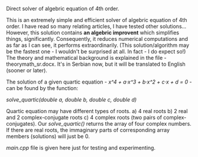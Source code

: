 Direct solver of algebric equation of 4th order.

This is an extremely simple and efficient solver of algebric equation of 4th order. I have read so many relating articles, I have tested other solutions... However, this solution contains <b>an algebric improvent</b> which simplifies things, significantly.<!--img src="http://emoticoner.com/files/emoticons/yahoo/idea-yahoo-emoticon.gif" alt="eureka" height="18" width="30"--> Consequently, it reduces numerical computations and as far as I can see, it performs extraordinarily. (This solution/algorithm may be the fastest one - I wouldn't be surprised at all. <!--img src="http://forum.srpskinacionalisti.com/images/smilies/eusa_think.gif" alt="maybe the best" height="16" width="17"--> In fact - I do expect so!) The theory and mathematical background is explained in the file - theorymath_sr.docx. It's in Serbian now, but it will be translated to English (sooner or later).

The solution of a given quartic equation - <i>x^4 + a·x^3 + b·x^2 + c·x + d = 0</i> - can be found by the function: 

<i>solve_quartic(double a, double b, double c, double d)</i>

Quartic equation may have different types of roots. a) 4 real roots b) 2 real and 2 complex-conjugate roots c) 4 complex roots (two pairs of complex-conjugates). Our <i>solve_quartic()</i> returns the array of four complex numbers. If there are real roots, the immaginary parts of corresponding array members (solutions) will just be 0.

<i>main.cpp</i> file is given here just for testing and experimenting.
